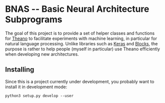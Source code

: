 # BNAS -- Basic Neural Architecture Subprograms

The goal of this project is to provide a set of helper classes and functions
for [Theano](https://github.com/Theano/Theano) to facilitate experiments with
machine learning, in particular for natural language processing.
Unlike libraries such as [Keras](http://keras.io/) and
[Blocks](https://github.com/mila-udem/blocks), the purpose is rather to help
people (myself in particular) use Theano efficiently when developing new
architectures.

## Installing

Since this is a project currently under development, you probably want to
install it in development mode:
```
python3 setup.py develop --user
```

